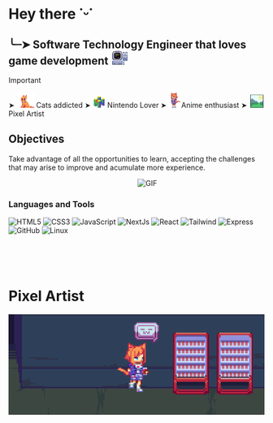 # Hey there ˙ᵕ˙

## ╰┈➤ Software Technology Engineer that loves game development <img src="no3.png" width="35"/> 

> [!IMPORTANT]
>  ➤  <img src="no5.png" width="35"/> Cats addicted 
>  ➤  <img src="no4.png" width="25"/> Nintendo Lover 
>  ➤  <img  src="no2.png" width="25"/>Anime enthusiast
>  ➤ <img  src="no6.png" width="30"/>Pixel Artist 

## Objectives
Take advantage of all the opportunities to learn, accepting the challenges that may arise to improve and acumulate more experience.

<img align="right" alt="GIF" src="https://dkrn4sk0rn31v.cloudfront.net/2018/05/29070459/pixelart-octocat.gif" width="250"/>
<br />

### Languages and Tools 

![HTML5](https://img.shields.io/badge/-%7C%20HTML5-%23E44D27?style=flat-square&logo=html5&logoColor=ffffff)
![CSS3](https://img.shields.io/badge/-%7C%20CSS3-%231572B6?style=flat-square&logo=css3)
![JavaScript](https://img.shields.io/badge/-%7C%20JavaScript-FF9900?style=flat-square&logo=javascript&logoColor=ffffff)
![NextJs](https://img.shields.io/badge/-%7C%20NextJs-000000?style=flat-square&logo=nextdotjs&logoColor=ffffff)
![React](https://img.shields.io/badge/-%7C%20React-61DAFB?style=flat-square&logo=react&logoColor=ffffff)
![Tailwind](https://img.shields.io/badge/-%7C%20Tailwind-06B6D4?style=flat-square&logo=tailwindcss&logoColor=ffffff)
![Express](https://img.shields.io/badge/-%7C%20Express-181717?style=flat-square&logo=express&logoColor=ffffff)
![GitHub](https://img.shields.io/badge/-%7C%20GitHub-181717?style=flat-square&logo=github)
![Linux](https://img.shields.io/badge/-%7C%20Linux-A100FF?style=flat-square&logo=linux&logoColor=ffffff)



<br/><br/><br/>

# Pixel Artist
<img align="right" src="twh3.png" width="1000"/>

